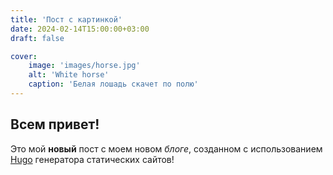 ```yaml
---
title: 'Пост с картинкой'
date: 2024-02-14T15:00:00+03:00
draft: false

cover:
    image: 'images/horse.jpg'
    alt: 'White horse'
    caption: 'Белая лошадь скачет по полю'
---
```


## Всем привет!

Это мой **новый** пост с моем новом *блоге*, 
созданном с использованием [Hugo](https://gohugo.io)
генератора статических сайтов!